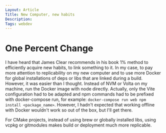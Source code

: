 ```yaml
---
Layout: Article
Title: New Computer, new habits
Description:
Tags: webdev
---
```



# One Percent Change

I have heard that James Clear recommends in his book 1% method to efficiently acquire new habits, to link something to it.
In my case, to pay more attention to replicability on my new computer and to use more Docker for global installations of deps or libs that are linked during a build.
However, it was easier than I thought.
Instead of NVM or Volta on my machine, run the Docker image with node directly.
Actually, only the Vite configuration had to be adapted and npm commands had to be prefixed with docker-compose run, for example:
`docker-compose run web npm install <package_name>`.
However, I hadn't expected that working offline with Docker wouldn't work so out of the box, but I'll get there.

For CMake projects, instead of using brew or globally installed libs, using vcpkg or gitmodules makes build or deployment much more replicable.
